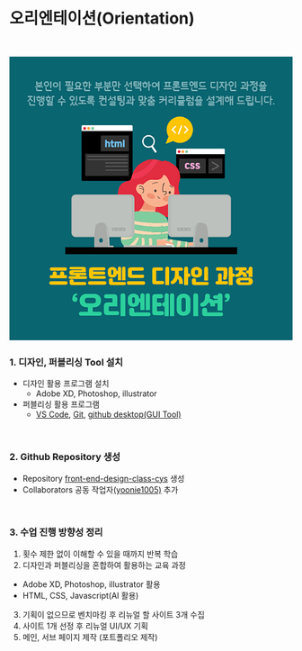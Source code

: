 # 오리엔테이션(Orientation)

<br>

![오리엔테이션](/resouce/images/오리엔테이션.png)

### 1. 디자인, 퍼블리싱 Tool 설치
- 디자인 활용 프로그램 설치
  - Adobe XD, Photoshop, illustrator
- 퍼블리싱 활용 프로그램
  - [VS Code](https://code.visualstudio.com/), [Git](https://git-scm.com/downloads/win), [github desktop(GUI Tool)](https://desktop.github.com/download/)

<br>

### 2. Github Repository 생성
- Repository [front-end-design-class-cys](https://github.com/geulrara/front-end-design-class-cys) 생성
- Collaborators 공동 작업자[(yoonie1005)](https://github.com/yoonie1005) 추가

<br>

### 3. 수업 진행 방향성 정리
1. 횟수 제한 없이 이해할 수 있을 때까지 반복 학습
1. 디자인과 퍼블리싱을 혼합하여 활용하는 교육 과정
  - Adobe XD, Photoshop, illustrator 활용
  - HTML, CSS, Javascript(AI 활용)
3. 기획이 없으므로 벤치마킹 후 리뉴얼 할 사이트 3개 수집
1. 사이트 1개 선정 후 리뉴얼 UI/UX 기획
1. 메인, 서브 페이지 제작 (포트폴리오 제작)